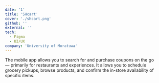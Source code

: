 ```yaml
---
date: '1'
title: 'SHcart'
cover: './shcart.png'
github: ''
external: ''
tech:
  - Figma
  - UI/UX
company: 'University of Moratuwa'
---
```


The mobile app allows you to search for and purchase coupons on the go — primarily for restaurants and experiences. It allows you to schedule grocery pickups, browse products, and confirm the in-store availability of specific items.